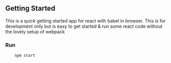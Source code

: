 ## Getting Started
This is a quick getting started app for react with babel in browser. This is for development only but is easy to get started & run some react code without the lovely setup of webpack

### Run
```
    npm start
```